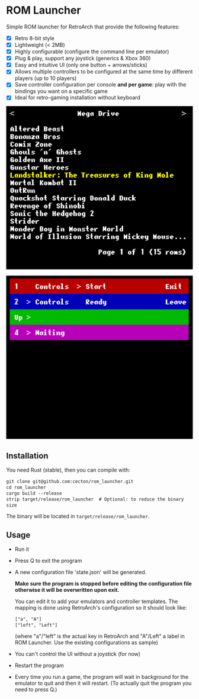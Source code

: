 ROM Launcher
============

Simple ROM launcher for RetroArch that provide the following features:

 -  [x] Retro 8-bit style
 -  [x] Lightweight (< 2MB)
 -  [x] Highly configurable (configure the command line per emulator)
 -  [x] Plug & play, support any joystick (generics & Xbox 360)
 -  [x] Easy and intuitive UI (only one button + arrows/sticks)
 -  [x] Allows multiple controllers to be configured at the same time by
    different players (up to 10 players)
 -  [x] Save controller configuration per console **and per game**: play with
    the bindings you want on a specific game
 -  [x] Ideal for retro-gaming installation without keyboard

![Screenshot: ROM selection](screenshots/rom_selection.png)

![Screenshot: Controller configuration](screenshots/controller_configuration.png)

Installation
------------

You need Rust (stable), then you can compile with:

```
git clone git@github.com:cecton/rom_launcher.git
cd rom_launcher
cargo build --release
strip target/release/rom_launcher  # Optional: to reduce the binary size
```

The binary will be located in `target/release/rom_launcher`.

Usage
-----

 -  Run it
 -  Press Q to exit the program
 -  A new configuration file 'state.json' will be generated.

    **Make sure the program is stopped before editing the configuration file
    otherwise it will be overwritten upon exit.**

    You can edit it to add your emulators and controller templates. The mapping
    is done using RetroArch's configuration so it should look like:

    ```
    ["a", "A"]
    ["left", "Left"]
    ```
    (where "a"/"left" is the actual key in RetroArch and "A"/Left" a label in
    ROM Launcher.  Use the existing configurations as sample)
 -  You can't control the UI without a joystick (for now)
 -  Restart the program
 -  Every time you run a game, the program will wait in background for the
    emulator to quit and then it will restart. (To actually quit the program you
    need to press Q.)
